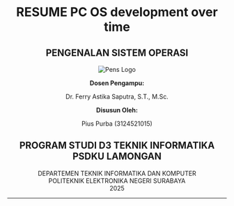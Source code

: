 <div align="center">

# RESUME PC OS development over time

## **PENGENALAN SISTEM OPERASI**

![Pens Logo](https://belajargiat.id/wp-content/uploads/2020/10/logo-PENS.png)

**Dosen Pengampu:**

Dr. Ferry Astika Saputra, S.T., M.Sc.

**Disusun Oleh:**

Pius Purba (3124521015)

## **PROGRAM STUDI D3 TEKNIK INFORMATIKA PSDKU LAMONGAN**  
DEPARTEMEN TEKNIK INFORMATIKA DAN KOMPUTER  
POLITEKNIK ELEKTRONIKA NEGERI SURABAYA  
2025

</div>

---
